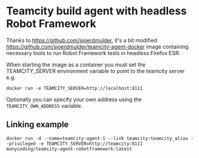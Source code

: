Teamcity build agent with headless Robot Framework
========================
Thanks to https://github.com/sjoerdmulder, it's a bit modified https://github.com/sjoerdmulder/teamcity-agent-docker image containing necessary tools to run Robot Framework tests in headless Firefox ESR.

When starting the image as a container you must set the TEAMCITY_SERVER environment variable to point to the teamcity server e.g.
```
docker run -e TEAMCITY_SERVER=http://localhost:8111
```

Optionally you can specify your own address using the `TEAMCITY_OWN_ADDRESS` variable.

Linking example
--------
```
docker run -d --name=teamcity-agent-1 --link teamcity:teamcity_alias --privileged -e TEAMCITY_SERVER=http://teamcity:8111 manycoding/teamcity-agent-robotframework:latest
```
